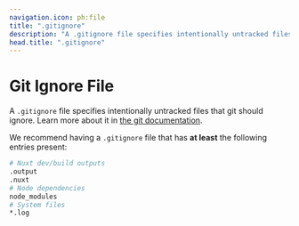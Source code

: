 ```yaml
---
navigation.icon: ph:file
title: ".gitignore"
description: "A .gitignore file specifies intentionally untracked files that git should ignore."
head.title: ".gitignore"
---
```


# Git Ignore File

A `.gitignore` file specifies intentionally untracked files that git should ignore. Learn more about it in [the git documentation](https://git-scm.com/docs/gitignore).

We recommend having a `.gitignore` file that has **at least** the following entries present:

```bash [.gitignore]
# Nuxt dev/build outputs
.output
.nuxt
# Node dependencies
node_modules
# System files
*.log
```
